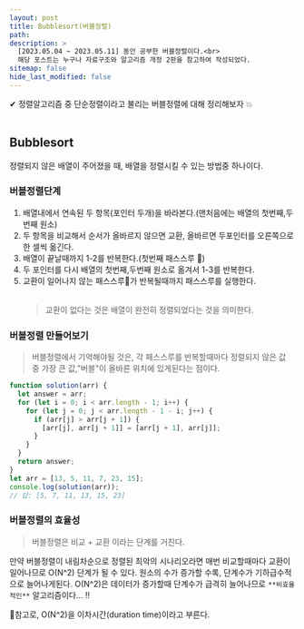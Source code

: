```yaml
---
layout: post
title: Bubblesort(버블정렬)
path:
description: >
  [2023.05.04 ~ 2023.05.11] 동안 공부한 버블정렬이다.<br>
  해당 포스트는 누구나 자료구조와 알고리즘 개정 2판을 참고하여 작성되었다.
sitemap: false
hide_last_modified: false
---
```


✔ 정렬알고리즘 중 단순정렬이라고 불리는 버블정렬에 대해 정리해보자 💥
<br>
<br>

## Bubblesort

정렬되지 않은 배열이 주어졌을 때, 배열을 정렬시킬 수 있는 방법중 하나이다.

### 버블정렬단계

1. 배열내에서 연속된 두 항목(포인터 두개)을 바라본다.(맨처음에는 배열의 첫번째,두번째 원소)
2. 두 항목을 비교해서 순서가 올바르지 않으면 교환, 올바르면 두포인터를 오른쪽으로 한 셀씩 옮긴다.
3. 배열이 끝날때까지 1-2를 반복한다.(첫번째 패스스루 🏈)
4. 두 포인터를 다시 배열의 첫번째,두번째 원소로 옮겨서 1-3를 반복한다.
5. 교환이 일어나지 않는 패스스루🏈가 반복될때까지 패스스루를 실행한다.
   <br/>
   <br/>
   > 교환이 없다는 것은 배열이 완전히 정렬되었다는 것을 의미한다.
   > <br/>

### 버블정렬 만들어보기

> 버블정렬에서 기억해야될 것은, 각 패스스루를 반복할때마다 정렬되지 않은 값 중 가장 큰 값,"버블"이 올바른 위치에 있게된다는 점이다.

```js
function solution(arr) {
  let answer = arr;
  for (let i = 0; i < arr.length - 1; i++) {
    for (let j = 0; j < arr.length - 1 - i; j++) {
      if (arr[j] > arr[j + 1]) {
        [arr[j], arr[j + 1]] = [arr[j + 1], arr[j]];
      }
    }
  }
  return answer;
}
let arr = [13, 5, 11, 7, 23, 15];
console.log(solution(arr));
// 답: [5, 7, 11, 13, 15, 23]
```

### 버블정렬의 효율성

> 버블정렬은 비교 + 교환 이라는 단계를 거친다.

만약 버블정렬이 내림차순으로 정렬된 최악의 시나리오라면 매번 비교할때마다 교환이 일어나므로 O(N^2) 단계가 될 수 있다.
원소의 수가 증가할 수록, 단계수가 기하급수적으로 늘어나게된다. O(N^2)은 데이터가 증가할때 단계수가 급격히 늘어나므로 `**비효율적인**` 알고리즘이다... ‼

📢참고로, O(N^2)을 이차시간(duration time)이라고 부른다.
